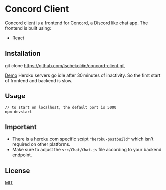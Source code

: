 # Concord Client

Concord client is a frontend for Concord, a Discord like chat app. 
The frontend is built using:
 * React

## Installation

git clone https://github.com/ischekoldin/concord-client.git

[Demo](https://concord-client.herokuapp.com)
Heroku servers go idle after 30 minutes of inactivity. So the first start of frontend and backend is slow.

## Usage

```
// to start on localhost, the default port is 5000
npm devstart 
```

## Important

 * There is a heroku.com specific script `"heroku-postbuild"` which isn't required on other platforms. 
 * Make sure to adjust the `src/Chat/Chat.js` file according to your backend endpoint.



## License
[MIT](https://choosealicense.com/licenses/mit/)